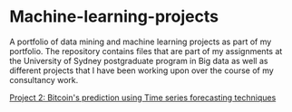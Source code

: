 # Machine-learning-projects
A portfolio of data mining and machine learning projects as part of my portfolio. The repository contains files that are part of my assignments at the University of Sydney postgraduate program in Big data as well as different projects that I have been working upon over the course of my consultancy work. 

[Project 2: Bitcoin's prediction using Time series forecasting techniques](https://github.com/fawad-mahdi/Machine-learning-projects/blob/master/Bitcoin%2BSARIMAX%2BARIMA-%2BMonthly%2B.ipynb)
